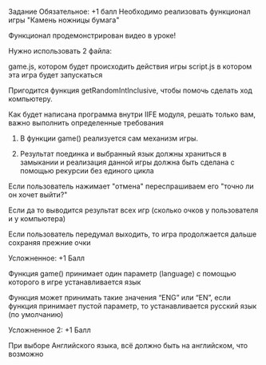 Задание
Обязательное: +1 балл
Необходимо реализовать функционал игры "Камень ножницы бумага"

Функционал продемонстрирован видео в уроке!

Нужно использовать 2 файла:

game.js, котором будет происходить действия игры
script.js в котором эта игра будет запускаться

Пригодится функция getRandomIntInclusive, чтобы помочь сделать ход компьютеру.

Как будет написана программа внутри IIFE модуля, решать только вам, важно выполнить определенные требования

1. В функции game() реализуется сам механизм игры.

2. Результат поединка и выбранный язык должны храниться в замыкании и реализация данной игры должна быть сделана с помощью рекурсии без единого цикла

Если пользователь нажимает "отмена" переспрашиваем его "точно ли он хочет выйти?"

Если да то выводится результат всех игр (сколько очков у пользователя и у компьютера)

Если пользователь передумал выходить, то игра продолжается дальше сохраняя прежние очки

Усложненное: +1 Балл

Функция game() принимает один параметр (language) с помощью которого в игре устанавливается язык

Функция может принимать такие значения “ENG” или “EN”, если функция принимает пустой параметр, то устанавливается русский язык (по умолчанию)

Усложненное 2: +1 Балл

При выборе Английского языка, всё должно быть на английском, что возможно
